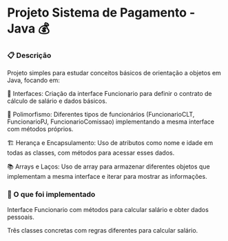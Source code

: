 # Projeto Sistema de Pagamento - Java 💰
### 📋 Descrição
Projeto simples para estudar conceitos básicos de orientação a objetos em Java, focando em:

 🧩 Interfaces: Criação da interface Funcionario para definir o contrato de cálculo de salário e dados básicos.

🔄 Polimorfismo: Diferentes tipos de funcionários (FuncionarioCLT, FuncionarioPJ, FuncionarioComissao) implementando a mesma interface com métodos próprios.

🏗️ Herança e Encapsulamento: Uso de atributos como nome e idade em todas as classes, com métodos para acessar esses dados.

📚 Arrays e Laços: Uso de array para armazenar diferentes objetos que implementam a mesma interface e iterar para mostrar as informações.

### 🚀 O que foi implementado
Interface Funcionario com métodos para calcular salário e obter dados pessoais.

Três classes concretas com regras diferentes para calcular salário.

